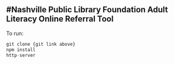 #Nashville Public Library Foundation 
Adult Literacy Online Referral Tool
----
To run:

```js
git clone {git link above}
npm install
http-server
```
